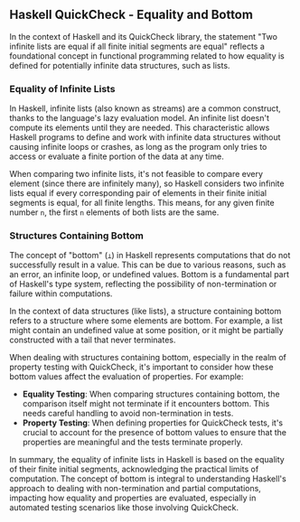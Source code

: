 ## Haskell QuickCheck - Equality and Bottom

In the context of Haskell and its QuickCheck library, the statement "Two infinite lists are equal if all finite initial segments are equal" reflects a foundational concept in functional programming related to how equality is defined for potentially infinite data structures, such as lists.

### Equality of Infinite Lists

In Haskell, infinite lists (also known as streams) are a common construct, thanks to the language's lazy evaluation model. An infinite list doesn't compute its elements until they are needed. This characteristic allows Haskell programs to define and work with infinite data structures without causing infinite loops or crashes, as long as the program only tries to access or evaluate a finite portion of the data at any time.

When comparing two infinite lists, it's not feasible to compare every element (since there are infinitely many), so Haskell considers two infinite lists equal if every corresponding pair of elements in their finite initial segments is equal, for all finite lengths. This means, for any given finite number `n`, the first `n` elements of both lists are the same.

### Structures Containing Bottom

The concept of "bottom" (`⊥`) in Haskell represents computations that do not successfully result in a value. This can be due to various reasons, such as an error, an infinite loop, or undefined values. Bottom is a fundamental part of Haskell's type system, reflecting the possibility of non-termination or failure within computations.

In the context of data structures (like lists), a structure containing bottom refers to a structure where some elements are bottom. For example, a list might contain an undefined value at some position, or it might be partially constructed with a tail that never terminates.

When dealing with structures containing bottom, especially in the realm of property testing with QuickCheck, it's important to consider how these bottom values affect the evaluation of properties. For example:

- **Equality Testing**: When comparing structures containing bottom, the comparison itself might not terminate if it encounters bottom. This needs careful handling to avoid non-termination in tests.
- **Property Testing**: When defining properties for QuickCheck tests, it's crucial to account for the presence of bottom values to ensure that the properties are meaningful and the tests terminate properly.

In summary, the equality of infinite lists in Haskell is based on the equality of their finite initial segments, acknowledging the practical limits of computation. The concept of bottom is integral to understanding Haskell's approach to dealing with non-termination and partial computations, impacting how equality and properties are evaluated, especially in automated testing scenarios like those involving QuickCheck.
